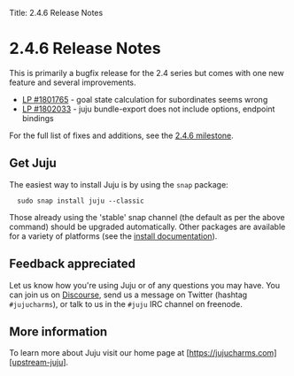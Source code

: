 Title: 2.4.6 Release Notes 

# 2.4.6 Release Notes

This is primarily a bugfix release for the 2.4 series but comes with one new
feature and several improvements.

- [LP #1801765](https://bugs.launchpad.net/juju/2.4/+bug/1801765) - goal state calculation for subordinates seems wrong
- [LP #1802033](https://bugs.launchpad.net/juju/2.4/+bug/1802033) - juju bundle-export does not include options, endpoint bindings

For the full list of fixes and additions, see the
[2.4.6 milestone](https://launchpad.net/juju/+milestone/2.4.6).

## Get Juju

The easiest way to install Juju is by using the `snap` package:

	  sudo snap install juju --classic

Those already using the 'stable' snap channel (the default as per the above
command) should be upgraded automatically. Other packages are available for a
variety of platforms (see the [install documentation][reference-install]).

## Feedback appreciated

Let us know how you're using Juju or of any questions you may have. You can
join us on [Discourse][juju-discourse-forum], send us a message on Twitter
(hashtag `#jujucharms`), or talk to us in the `#juju` IRC channel on
freenode.

## More information

To learn more about Juju visit our home page at 
[https://jujucharms.com][upstream-juju].


<!-- LINKS -->

[reference-install]: ./reference-install.md
[juju-discourse-forum]: https://discourse.jujucharms.com/
[upstream-juju]: https://jujucharms.com
